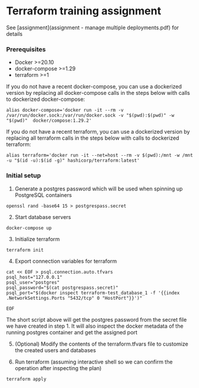 # Terraform training assignment

See [assignment](assignment - manage multiple deployments.pdf) for details

### Prerequisites

- Docker >=20.10
- docker-compose >=1.29
- terraform >=1

If you do not have a recent docker-compose, you can use a dockerized version by replacing all docker-compose calls in the steps below with calls to dockerized docker-compose:
```
alias docker-compose='docker run -it --rm -v /var/run/docker.sock:/var/run/docker.sock -v "$(pwd):$(pwd)" -w "$(pwd)"  docker/compose:1.29.2'
```

If you do not have a recent terraform, you can use a dockerized version by replacing all terraform calls in the steps below with calls to dockerized terraform:
```
alias terraform='docker run -it --net=host --rm -v $(pwd):/mnt -w /mnt -u "$(id -u):$(id -g)" hashicorp/terraform:latest'
```

### Initial setup

1. Generate a postgres password which will be used when spinning up PostgreSQL containers
```
openssl rand -base64 15 > postgrespass.secret
```

2. Start database servers
```
docker-compose up
```

3. Initialize terraform
```
terraform init
```

4. Export connection variables for terraform
```
cat << EOF > psql.connection.auto.tfvars
psql_host="127.0.0.1"
psql_user="postgres"
psql_password="$(cat postgrespass.secret)"
psql_port="$(docker inspect terraform-test_database_1 -f '{{index .NetworkSettings.Ports "5432/tcp" 0 "HostPort"}}')"

EOF
```

The short script above will get the postgres password from the secret file we have created in step 1.
It will also inspect the docker metadata of the running postgres container and get the assigned port

5. (Optional) Modify the contents of the terraform.tfvars file to customize the created users and databases

6. Run terraform (assuming interactive shell so we can confirm the operation after inspecting the plan)
```
terraform apply
```
